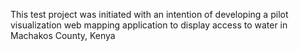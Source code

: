This test project was initiated with an intention of developing a pilot visualization web mapping application to display access to water in Machakos County, Kenya
